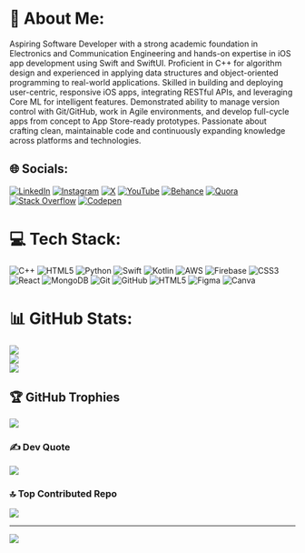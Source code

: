 # 💫 About Me:
Aspiring Software Developer with a strong academic foundation in Electronics and Communication Engineering and hands-on expertise in iOS app development using Swift and SwiftUI. Proficient in C++ for algorithm design and experienced in applying data structures and object-oriented programming to real-world applications. Skilled in building and deploying user-centric, responsive iOS apps, integrating RESTful APIs, and leveraging Core ML for intelligent features. Demonstrated ability to manage version control with Git/GitHub, work in Agile environments, and develop full-cycle apps from concept to App Store-ready prototypes. Passionate about crafting clean, maintainable code and continuously expanding knowledge across platforms and technologies.


## 🌐 Socials:
[![LinkedIn](https://img.shields.io/badge/LinkedIn-%230077B5.svg?logo=linkedin&logoColor=white)](https://linkedin.com/in/priyankshusheet) [![Instagram](https://img.shields.io/badge/Instagram-%23E4405F.svg?logo=Instagram&logoColor=white)](https://instagram.com/priyanshutherevealer) [![X](https://img.shields.io/badge/X-black.svg?logo=X&logoColor=white)](https://x.com/priyanshureveal) [![YouTube](https://img.shields.io/badge/YouTube-%23FF0000.svg?logo=YouTube&logoColor=white)](https://youtube.com/@swiftapplab_priyankshusheet) [![Behance](https://img.shields.io/badge/Behance-1769ff?logo=behance&logoColor=white)](https://www.behance.net/priyankreveale) [![Quora](https://img.shields.io/badge/Quora-%23B92B27.svg?logo=Quora&logoColor=white)](https://www.quora.com/profile/Priyanshu-The-Revealer) [![Stack Overflow](https://img.shields.io/badge/-Stackoverflow-FE7A16?logo=stack-overflow&logoColor=white)](https://stackoverflow.com/users/29435209/priyankshu-sheet)  [![Codepen](https://img.shields.io/badge/Codepen-000000?style=for-the-badge&logo=codepen&logoColor=white)](https://codepen.io/priyankshusheet) 

# 💻 Tech Stack:
![C++](https://img.shields.io/badge/c++-%2300599C.svg?style=plastic&logo=c%2B%2B&logoColor=white) ![HTML5](https://img.shields.io/badge/html5-%23E34F26.svg?style=plastic&logo=html5&logoColor=white) ![Python](https://img.shields.io/badge/python-3670A0?style=plastic&logo=python&logoColor=ffdd54) ![Swift](https://img.shields.io/badge/swift-F54A2A?style=plastic&logo=swift&logoColor=white) ![Kotlin](https://img.shields.io/badge/kotlin-%237F52FF.svg?style=plastic&logo=kotlin&logoColor=white) ![AWS](https://img.shields.io/badge/AWS-%23FF9900.svg?style=plastic&logo=amazon-aws&logoColor=white) ![Firebase](https://img.shields.io/badge/firebase-%23039BE5.svg?style=plastic&logo=firebase) ![CSS3](https://img.shields.io/badge/css3-%231572B6.svg?style=plastic&logo=css3&logoColor=white) ![React](https://img.shields.io/badge/react-%2320232a.svg?style=plastic&logo=react&logoColor=%2361DAFB) ![MongoDB](https://img.shields.io/badge/MongoDB-%234ea94b.svg?style=plastic&logo=mongodb&logoColor=white) ![Git](https://img.shields.io/badge/git-%23F05033.svg?style=plastic&logo=git&logoColor=white) ![GitHub](https://img.shields.io/badge/github-%23121011.svg?style=plastic&logo=github&logoColor=white) ![HTML5](https://img.shields.io/badge/html5-%23E34F26.svg?style=plastic&logo=html5&logoColor=white) ![Figma](https://img.shields.io/badge/figma-%23F24E1E.svg?style=plastic&logo=figma&logoColor=white) ![Canva](https://img.shields.io/badge/Canva-%2300C4CC.svg?style=plastic&logo=Canva&logoColor=white)
# 📊 GitHub Stats:
![](https://github-readme-stats.vercel.app/api?username=priyankshusheet&theme=dark&hide_border=false&include_all_commits=true&count_private=false)<br/>
![](https://github-readme-streak-stats.herokuapp.com/?user=priyankshusheet&theme=dark&hide_border=false)<br/>
![](https://github-readme-stats.vercel.app/api/top-langs/?username=priyankshusheet&theme=dark&hide_border=false&include_all_commits=true&count_private=false&layout=compact)

## 🏆 GitHub Trophies
![](https://github-profile-trophy.vercel.app/?username=priyankshusheet&theme=gruvbox&no-frame=true&no-bg=false&margin-w=4)

### ✍️ Dev Quote
![](https://quotes-github-readme.vercel.app/api?type=horizontal&theme=radical)

### 🔝 Top Contributed Repo
![](https://github-contributor-stats.vercel.app/api?username=priyankshusheet&limit=5&theme=dark&combine_all_yearly_contributions=true)

---
[![](https://visitcount.itsvg.in/api?id=priyankshusheet&icon=0&color=0)](https://visitcount.itsvg.in)

<!-- Proudly created with GPRM ( https://gprm.itsvg.in ) -->
